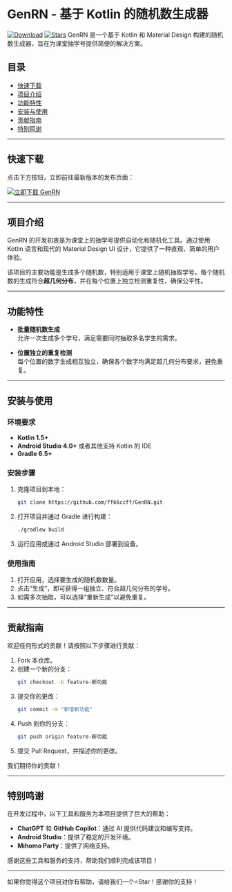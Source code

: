
# GenRN - 基于 Kotlin 的随机数生成器

[![Download](https://img.shields.io/badge/Download-Latest%20Release-blue)](https://github.com/ff66ccff/GenRN/releases)
[![Stars](https://img.shields.io/github/stars/ff66ccff/GenRN?style=social)](https://github.com/ff66ccff/GenRN/stargazers)
GenRN 是一个基于 Kotlin 和 Material Design 构建的随机数生成器，旨在为课堂抽学号提供简便的解决方案。

## 目录

- [快速下载](#快速下载)
- [项目介绍](#项目介绍)
- [功能特性](#功能特性)
- [安装与使用](#安装与使用)
- [贡献指南](#贡献指南)
- [特别鸣谢](#特别鸣谢)

---

## 快速下载

点击下方按钮，立即前往最新版本的发布页面：

[![立即下载 GenRN](https://img.shields.io/badge/Download-Latest%20Release-blue)](https://github.com/ff66ccff/GenRN/releases)

---

## 项目介绍

GenRN 的开发初衷是为课堂上的抽学号提供自动化和随机化工具。通过使用 Kotlin 语言和现代的 Material Design UI 设计，它提供了一种直观、简单的用户体验。

该项目的主要功能是生成多个随机数，特别适用于课堂上随机抽取学号。每个随机数的生成符合**超几何分布**，并在每个位置上独立检测重复性，确保公平性。

---

## 功能特性

- **批量随机数生成**  
  允许一次生成多个学号，满足需要同时抽取多名学生的需求。

- **位置独立的重复检测**  
  每个位置的数字生成相互独立，确保各个数字均满足超几何分布要求，避免重复。

---

## 安装与使用

### 环境要求

- **Kotlin 1.5+**
- **Android Studio 4.0+** 或者其他支持 Kotlin 的 IDE
- **Gradle 6.5+**

### 安装步骤

1. 克隆项目到本地：
   ```bash
   git clone https://github.com/ff66ccff/GenRN.git
   ```

2. 打开项目并通过 Gradle 进行构建：
   ```bash
   ./gradlew build
   ```

3. 运行应用或通过 Android Studio 部署到设备。

### 使用指南

1. 打开应用，选择要生成的随机数数量。
2. 点击“生成”，即可获得一组独立、符合超几何分布的学号。
3. 如需多次抽取，可以选择“重新生成”以避免重复。

---

## 贡献指南

欢迎任何形式的贡献！请按照以下步骤进行贡献：

1. Fork 本仓库。
2. 创建一个新的分支：
   ```bash
   git checkout -b feature-新功能
   ```
3. 提交你的更改：
   ```bash
   git commit -m "新增新功能"
   ```
4. Push 到你的分支：
   ```bash
   git push origin feature-新功能
   ```
5. 提交 Pull Request，并描述你的更改。

我们期待你的贡献！

---

## 特别鸣谢

在开发过程中，以下工具和服务为本项目提供了巨大的帮助：

- **ChatGPT** 和 **GitHub Copilot**：通过 AI 提供代码建议和编写支持。
- **Android Studio**：提供了稳定的开发环境。
- **Mihomo Party**：提供了网络支持。

感谢这些工具和服务的支持，帮助我们顺利完成该项目！

---

如果你觉得这个项目对你有帮助，请给我们一个⭐Star！感谢你的支持！
